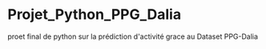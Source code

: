 # Projet_Python_PPG_Dalia
proet final de python sur la prédiction d'activité grace au Dataset PPG-Dalia

